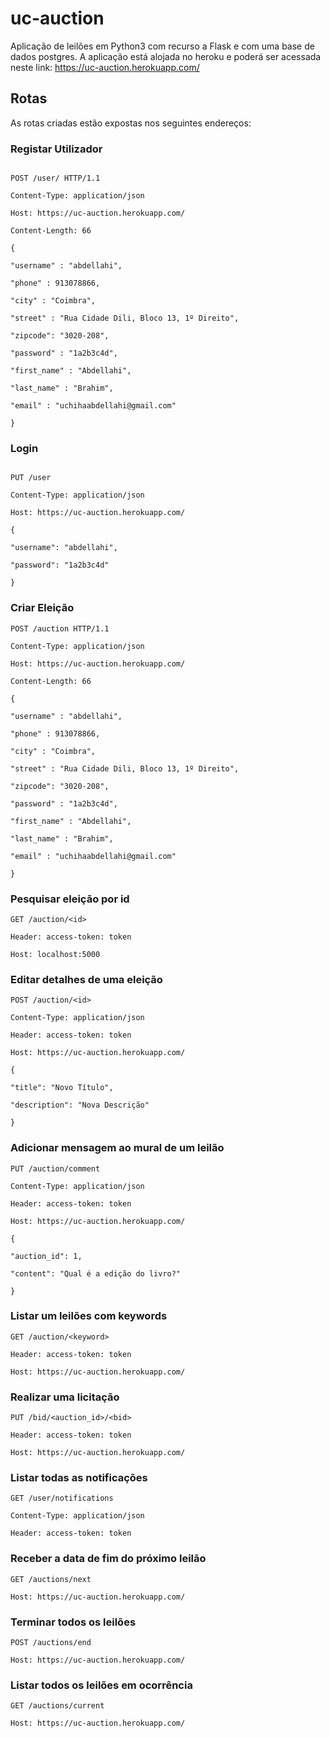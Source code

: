 
# uc-auction

Aplicação de leilões em Python3 com recurso a Flask e com uma base de dados postgres. A aplicação está alojada no heroku e poderá ser acessada neste link: https://uc-auction.herokuapp.com/

## Rotas

As rotas criadas estão expostas nos seguintes endereços:

### Registar Utilizador

```http

POST /user/ HTTP/1.1

Content-Type: application/json

Host: https://uc-auction.herokuapp.com/

Content-Length: 66

{

"username" : "abdellahi",

"phone" : 913078866,

"city" : "Coimbra",

"street" : "Rua Cidade Dili, Bloco 13, 1º Direito",

"zipcode": "3020-208",

"password" : "1a2b3c4d",

"first_name" : "Abdellahi",

"last_name" : "Brahim",

"email" : "uchihaabdellahi@gmail.com"

}

```

### Login

```http

PUT /user

Content-Type: application/json

Host: https://uc-auction.herokuapp.com/

{

"username": "abdellahi",

"password": "1a2b3c4d"

}
```
### Criar Eleição

```http
POST /auction HTTP/1.1

Content-Type: application/json

Host: https://uc-auction.herokuapp.com/

Content-Length: 66

{

"username" : "abdellahi",

"phone" : 913078866,

"city" : "Coimbra",

"street" : "Rua Cidade Dili, Bloco 13, 1º Direito",

"zipcode": "3020-208",

"password" : "1a2b3c4d",

"first_name" : "Abdellahi",

"last_name" : "Brahim",

"email" : "uchihaabdellahi@gmail.com"

}
```
### Pesquisar eleição por id

```http
GET /auction/<id>

Header: access-token: token

Host: localhost:5000
```
### Editar detalhes de uma eleição
```http
POST /auction/<id>

Content-Type: application/json

Header: access-token: token

Host: https://uc-auction.herokuapp.com/

{

"title": "Novo Título",

"description": "Nova Descrição"

}
```
### Adicionar mensagem ao mural de um leilão
```http
PUT /auction/comment

Content-Type: application/json

Header: access-token: token

Host: https://uc-auction.herokuapp.com/

{

"auction_id": 1,

"content": "Qual é a edição do livro?"

}
```

### Listar um leilões com keywords
```http
GET /auction/<keyword>

Header: access-token: token

Host: https://uc-auction.herokuapp.com/
```

### Realizar uma licitação
```http
PUT /bid/<auction_id>/<bid>

Header: access-token: token

Host: https://uc-auction.herokuapp.com/
```

### Listar todas as notificações
```http
GET /user/notifications

Content-Type: application/json

Header: access-token: token
```

### Receber a data de fim do próximo leilão
```http
GET /auctions/next

Host: https://uc-auction.herokuapp.com/
```

### Terminar todos os leilões
```http
POST /auctions/end

Host: https://uc-auction.herokuapp.com/
```

### Listar todos os leilões em ocorrência
```http
GET /auctions/current

Host: https://uc-auction.herokuapp.com/
```


